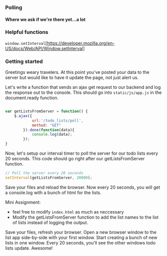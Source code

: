 ### Polling
#### Where we ask if we're there yet...a lot

### Helpful functions
`window.setInterval`[https://developer.mozilla.org/en-US/docs/Web/API/Window.setInterval]


### Getting started
Greetings weary travelers.  At this point you've posted your data to the server but would like to have it update the page, not just alert us.

Let's write a function that sends an ajax get request to our backend and log the response out to the console. This should go into `static/js/app.js` in the document.ready function.


````javascript

var getListsFromServer = function() {
    $.ajax({
            url:'/todo_lists/poll',
            method: "GET"
        }).done(function(data){
            console.log(data);
        });
}

````

Now, let's setup our interval timer to poll the server for our todo lists every 20 seconds. This code should go right after our getListsFromServer function.

````javascript
// Poll the server every 20 seconds
setInterval(getListsFromServer, 20000); 

````

Save your files and reload the browser. Now every 20 seconds, you will get a console.log with a bunch of html for the lists.  

Mini Assignment:
- feel free to modify `index.html` as much as neccessary 
- Modify the getListsFromServer function to add the list names to the list of lists instead of logging the output.


Save your files, refresh your browser. Open a new browser window to the list app side-by-side with your first window. Start creating a bunch of new lists in one window. Every 20 seconds, you'll see the other windows todo lists update. Awesome!
